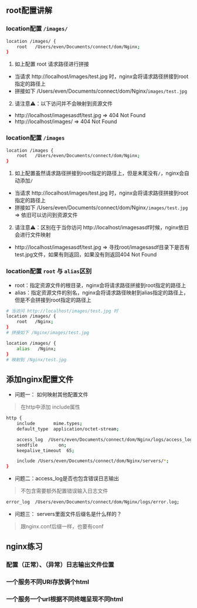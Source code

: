 


## root配置讲解

### location配置 `/images/`
```sh
location /images/ { 
    root   /Users/even/Documents/connect/dom/Nginx; 
}
```
1. 如上配置 root 请求路径进行拼接
 - 当请求 http://localhost/images/test.jpg 时，nginx会将请求路径拼接到root指定的路径上
 - 拼接如下 /Users/even/Documents/connect/dom/Nginx/`images/test.jpg`
2. 请注意⚠️：以下访问并不会映射到资源文件
 - http://localhost/imagesasdf/test.jpg => 404 Not Found
 - http://localhost/images/ => 404 Not Found

### location配置 `/images`
```sh
location /images { 
    root   /Users/even/Documents/connect/dom/Nginx; 
}
```
1. 如上配置虽然请求路径拼接到root指定的路径上，但是末尾没有`/`，nginx会自动添加`/`
 - 当请求 http://localhost/images/test.jpg 时，nginx会将请求路径拼接到root指定的路径上
 - 拼接如下 /Users/even/Documents/connect/dom/Nginx`/images/test.jpg` => 依旧可以访问到资源文件
2. 请注意⚠️：区别在于当你访问 http://localhost/imagesasdf时候，nginx依旧会进行文件映射
 - http://localhost/imagesasdf/test.jpg => 寻找root/imagesasdf目录下是否有test.jpg文件，如果有则返回，如果没有则返回404 Not Found


### location配置 `root` 与 `alias`区别

- root：指定资源文件的根目录，nginx会将请求路径拼接到root指定的路径上
- alias：指定资源文件的别名，nginx会将请求路径映射到alias指定的路径上，但是不会拼接到root指定的路径上

```sh
# 当访问 http://localhost/images/test.jpg 时
location /images/ { 
    root   /Nginx; 
}
# 拼接如下 /Nginx/images/test.jpg

location /images/ { 
    alias   /Nginx; 
}
# 映射到 /Nginx/test.jpg
```

## 添加nginx配置文件

- 问题一： 如何映射其他配置文件
> 在http中添加 include属性
```sh
http {
    include       mime.types;
    default_type  application/octet-stream;

    access_log  /Users/even/Documents/connect/dom/Nginx/logs/access_log;
    sendfile        on;
    keepalive_timeout  65;

    include /Users/even/Documents/connect/dom/Nginx/servers/*;
}
```

- 问题二：access_log是否也包含错误日志输出
> 不包含需要额外配置错误输入日志文件
```sh
error_log  /Users/even/Documents/connect/dom/Nginx/logs/error.log;

```

- 问题三： servers里面文件后缀名是什么样的？
> 跟nginx.conf后缀一样，也要有conf


## nginx练习

### 配置（正常）、（异常）日志输出文件位置



### 一个服务不同URl存放俩个html



### 一个服务一个url根据不同终端呈现不同html